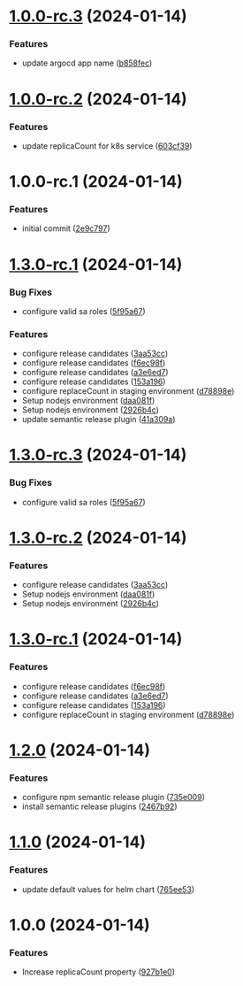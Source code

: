 # [1.0.0-rc.3](https://github.com/dlopezb93/sample-argocd-app/compare/v1.0.0-rc.2...v1.0.0-rc.3) (2024-01-14)


### Features

* update argocd app name ([b858fec](https://github.com/dlopezb93/sample-argocd-app/commit/b858fec1eeb41cd34e24116f8f4de26bfb638c52))

# [1.0.0-rc.2](https://github.com/dlopezb93/sample-argocd-app/compare/v1.0.0-rc.1...v1.0.0-rc.2) (2024-01-14)


### Features

* update replicaCount for k8s service ([603cf39](https://github.com/dlopezb93/sample-argocd-app/commit/603cf39eb40f46154185501fb62abece1dfab3b7))

# 1.0.0-rc.1 (2024-01-14)


### Features

* initial commit ([2e9c797](https://github.com/dlopezb93/sample-argocd-app/commit/2e9c797aa53536cb60c44f814db262dd7521075d))

# [1.3.0-rc.1](https://github.com/dlopezb93/sample-argocd-nginx/compare/v1.2.0...v1.3.0-rc.1) (2024-01-14)


### Bug Fixes

* configure valid sa roles ([5f95a67](https://github.com/dlopezb93/sample-argocd-nginx/commit/5f95a6712e895c5c1dee685e35119140a31db1ae))


### Features

* configure release candidates ([3aa53cc](https://github.com/dlopezb93/sample-argocd-nginx/commit/3aa53cc554de470199cb365bde848291695952cc))
* configure release candidates ([f6ec98f](https://github.com/dlopezb93/sample-argocd-nginx/commit/f6ec98f7fd8d70b3f53b6355bf04bb4330cbf945))
* configure release candidates ([a3e6ed7](https://github.com/dlopezb93/sample-argocd-nginx/commit/a3e6ed781dbee86e575aad2b21f3dad1fe5eb0a5))
* configure release candidates ([153a196](https://github.com/dlopezb93/sample-argocd-nginx/commit/153a196381ff68e4194ecb8907641398f5050a02))
* configure replaceCount in staging environment ([d78898e](https://github.com/dlopezb93/sample-argocd-nginx/commit/d78898e224c3cd37368dc1ee7be11f46692f40a6))
* Setup nodejs environment ([daa081f](https://github.com/dlopezb93/sample-argocd-nginx/commit/daa081f5bff138df1debf35fafb4eec2463db3ef))
* Setup nodejs environment ([2926b4c](https://github.com/dlopezb93/sample-argocd-nginx/commit/2926b4c21cc7ab7a507ef0c5408880e10542617a))
* update semantic release plugin ([41a309a](https://github.com/dlopezb93/sample-argocd-nginx/commit/41a309a159988d44980852c60e5ad3bd85d16d1f))

# [1.3.0-rc.3](https://github.com/dlopezb93/sample-argocd-nginx/compare/v1.3.0-rc.2...v1.3.0-rc.3) (2024-01-14)


### Bug Fixes

* configure valid sa roles ([5f95a67](https://github.com/dlopezb93/sample-argocd-nginx/commit/5f95a6712e895c5c1dee685e35119140a31db1ae))

# [1.3.0-rc.2](https://github.com/dlopezb93/sample-argocd-nginx/compare/v1.3.0-rc.1...v1.3.0-rc.2) (2024-01-14)


### Features

* configure release candidates ([3aa53cc](https://github.com/dlopezb93/sample-argocd-nginx/commit/3aa53cc554de470199cb365bde848291695952cc))
* Setup nodejs environment ([daa081f](https://github.com/dlopezb93/sample-argocd-nginx/commit/daa081f5bff138df1debf35fafb4eec2463db3ef))
* Setup nodejs environment ([2926b4c](https://github.com/dlopezb93/sample-argocd-nginx/commit/2926b4c21cc7ab7a507ef0c5408880e10542617a))

# [1.3.0-rc.1](https://github.com/dlopezb93/sample-argocd-nginx/compare/v1.2.0...v1.3.0-rc.1) (2024-01-14)


### Features

* configure release candidates ([f6ec98f](https://github.com/dlopezb93/sample-argocd-nginx/commit/f6ec98f7fd8d70b3f53b6355bf04bb4330cbf945))
* configure release candidates ([a3e6ed7](https://github.com/dlopezb93/sample-argocd-nginx/commit/a3e6ed781dbee86e575aad2b21f3dad1fe5eb0a5))
* configure release candidates ([153a196](https://github.com/dlopezb93/sample-argocd-nginx/commit/153a196381ff68e4194ecb8907641398f5050a02))
* configure replaceCount in staging environment ([d78898e](https://github.com/dlopezb93/sample-argocd-nginx/commit/d78898e224c3cd37368dc1ee7be11f46692f40a6))

# [1.2.0](https://github.com/dlopezb93/sample-argocd-nginx/compare/v1.1.0...v1.2.0) (2024-01-14)


### Features

* configure npm semantic release plugin ([735e009](https://github.com/dlopezb93/sample-argocd-nginx/commit/735e0090914e0c864f7ffdb71c104e390394a8f3))
* install semantic release plugins ([2467b92](https://github.com/dlopezb93/sample-argocd-nginx/commit/2467b923d5a50a972ece9ef193c128713be099b7))

# [1.1.0](https://github.com/dlopezb93/sample-argocd-nginx/compare/v1.0.0...v1.1.0) (2024-01-14)


### Features

* update default values for helm chart ([765ee53](https://github.com/dlopezb93/sample-argocd-nginx/commit/765ee531ec4491e007e7a8b06e7a306ccd4e897c))

# 1.0.0 (2024-01-14)


### Features

* Increase replicaCount property ([927b1e0](https://github.com/dlopezb93/sample-argocd-nginx/commit/927b1e08cb0b977109ccddd9cce914ebca53171a))
